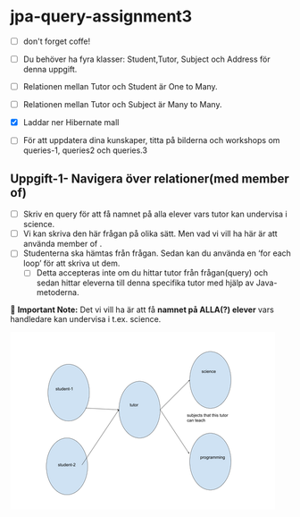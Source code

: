 # jpa-query-assignment3

- [ ] don't forget coffe!

- [ ] Du behöver ha fyra klasser: Student,Tutor, Subject och Address för denna uppgift.
- [ ] Relationen mellan Tutor och Student är One to Many.
- [ ] Relationen mellan Tutor och Subject är Many to Many.
- [x] Laddar ner Hibernate mall
- [ ] För att uppdatera dina kunskaper, titta på bilderna och workshops om queries-1, queries2 och queries.3

## Uppgift-1- Navigera över relationer(med member of)
- [ ] Skriv en query för att få namnet på alla elever vars tutor kan undervisa i science.
- [ ] Vi kan skriva den här frågan på olika sätt. Men vad vi vill ha här är att använda member of .
- [ ] Studenterna ska hämtas från frågan. Sedan kan du använda en ‘for each loop’ för att skriva ut dem.
	- [ ] Detta accepteras inte om du hittar tutor från frågan(query) och sedan hittar eleverna till denna specifika tutor  med hjälp av Java-metoderna.

🔴 **Important Note:** 
Det vi vill ha är att få **namnet på ALLA(?) elever** vars handledare kan undervisa i t.ex. science.


![My Picture](img.png)